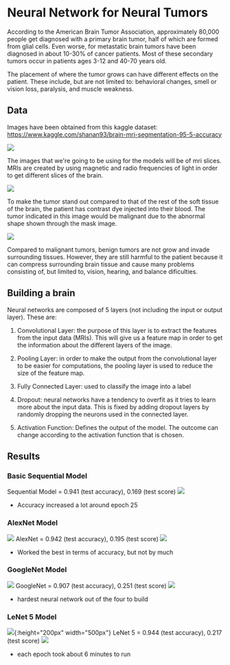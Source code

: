 # Neural Network for Neural Tumors

According to the American Brain Tumor Association, approximately 80,000 people get diagnosed with a primary brain tumor, half of which are formed from glial cells. Even worse, for metastatic brain tumors have been diagnosed in about 10-30% of cancer patients. Most of these secondary tumors occur in patients ages 3-12 and 40-70 years old.

The placement of where the tumor grows can have different effects on the patient. These include, but are not limited to: behavioral changes, smell or vision loss, paralysis, and muscle weakness.

## Data

Images have been obtained from this kaggle dataset: https://www.kaggle.com/shanan93/brain-mri-segmentation-95-5-accuracy

![](images/mri.png)


The images that we're going to be using for the models will be of mri slices. MRIs are created by using magnetic and radio frequencies of light in order to get different slices of the brain. 

![](images/tumor.png)


To make the tumor stand out compared to that of the rest of the soft tissue of the brain, the patient has contrast dye injected into their blood. The tumor indicated in this image would be malignant due to the abnormal shape shown through the mask image. 

![](images/benign.png)


Compared to malignant tumors, benign tumors are not grow and invade surrounding tissues. However, they are still harmful to the patient because it can compress surrounding brain tissue and cause many problems consisting of, but limited to, vision, hearing, and balance dificulties. 


## Building a brain
Neural networks are composed of 5 layers (not including the input or output layer). These are:

1. Convolutional Layer: the purpose of this layer is to extract the features from the input data (MRIs). This will give us a feature map in order to get the information about the different layers of the image.

2. Pooling Layer: in order to make the output from the convolutional layer to be easier for computations, the pooling layer is used to reduce the size of the feature map.

3. Fully Connected Layer: used to classify the image into a label

4. Dropout: neural networks have a tendency to overfit as it tries to learn more about the input data. This is fixed by adding dropout layers by randomly dropping the neurons used in the connected layer. 

5. Activation Function: Defines the output of the model. The outcome can change according to the activation function that is chosen. 

## Results

### Basic Sequential Model
Sequential Model = 0.941 (test accuracy), 0.169 (test score)
![](images/sequential_model.png)
- Accuracy increased a lot around epoch 25

### AlexNet Model
![](images/alex_arch.png)
AlexNet = 0.942 (test accuracy), 0.195 (test score)
![](images/alex_model.png)
- Worked the best in terms of accuracy, but not by much

### GoogleNet Model
![](images/google_arch.png)
GoogleNet = 0.907 (test accuracy), 0.251 (test score)
![](images/google_model.png)
- hardest neural network out of the four to build

### LeNet 5 Model
![](images/lenet_arch.png){:height="200px" width="500px"}
LeNet 5 = 0.944 (test accuracy), 0.217 (test score)
![](images/lenet_model.png)
- each epoch took about 6 minutes to run

